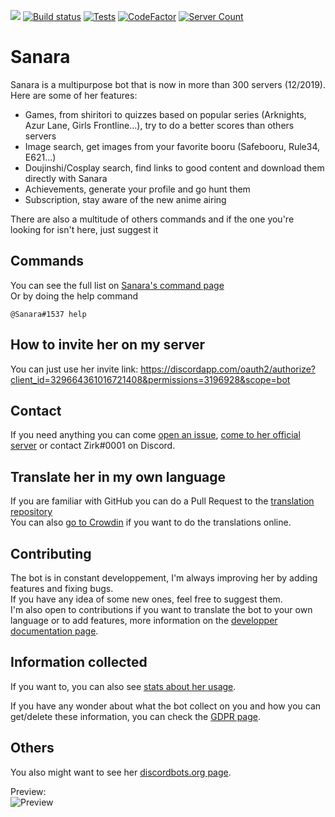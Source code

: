[<img src="https://discordbots.org/api/widget/owner/329664361016721408.svg"/>](https://discordbots.org/bot/329664361016721408)
[![Build status](https://ci.appveyor.com/api/projects/status/o67101qtad8drfit/branch/master?svg=true)](https://ci.appveyor.com/project/Xwilarg/sanara/branch/master)
[![Tests](https://img.shields.io/appveyor/tests/xwilarg/sanara.svg)](https://ci.appveyor.com/project/Xwilarg/sanara/branch/master/tests)
[![CodeFactor](https://www.codefactor.io/repository/github/xwilarg/sanara/badge)](https://www.codefactor.io/repository/github/xwilarg/sanara)
[![Server Count](https://img.shields.io/endpoint?color=deepgreen&url=https%3A%2F%2Fapi.zirk.eu%2Fbots.php%3Fname%3DSanara%26shield%3Dtrue)](https://sanara.zirk.eu/stats.html)<br/>
# Sanara

Sanara is a multipurpose bot that is now in more than 300 servers (12/2019).<br/>
Here are some of her features:
 - Games, from shiritori to quizzes based on popular series (Arknights, Azur Lane, Girls Frontline...), try to do a better scores than others servers
 - Image search, get images from your favorite booru (Safebooru, Rule34, E621...)
 - Doujinshi/Cosplay search, find links to good content and download them directly with Sanara
 - Achievements, generate your profile and go hunt them
 - Subscription, stay aware of the new anime airing
 
There are also a multitude of others commands and if the one you're looking for isn't here, just suggest it

## Commands
You can see the full list on [Sanara's command page](https://sanara.zirk.eu/commands.html)<br/>
Or by doing the help command
```
@Sanara#1537 help
```

## How to invite her on my server
You can just use her invite link: https://discordapp.com/oauth2/authorize?client_id=329664361016721408&permissions=3196928&scope=bot

## Contact
If you need anything you can come [open an issue](https://github.com/Xwilarg/Sanara/issues), [come to her official server](https://discordapp.com/invite/H6wMRYV) or contact Zirk#0001 on Discord.

## Translate her in my own language
If you are familiar with GitHub you can do a Pull Request to the [translation repository](https://github.com/Xwilarg/Sanara-Website)<br/>
You can also [go to Crowdin](https://crowdin.com/project/sanara) if you want to do the translations online.

## Contributing
The bot is in constant developpement, I'm always improving her by adding features and fixing bugs.<br/>
If you have any idea of some new ones, feel free to suggest them.<br/>
I'm also open to contributions if you want to translate the bot to your own language or to add features, more information on the [developper documentation page](https://sanara.zirk.eu/documentation.html).

## Information collected
If you want to, you can also see [stats about her usage](https://sanara.zirk.eu/stats.html).

If you have any wonder about what the bot collect on you and how you can get/delete these information, you can check the [GDPR page](https://sanara.zirk.eu/gdpr.html).

## Others
You also might want to see her [discordbots.org page](https://discordbots.org/bot/329664361016721408).

Preview:<br/>
![Preview](https://files.zirk.eu/Sanara/Preview.gif)
